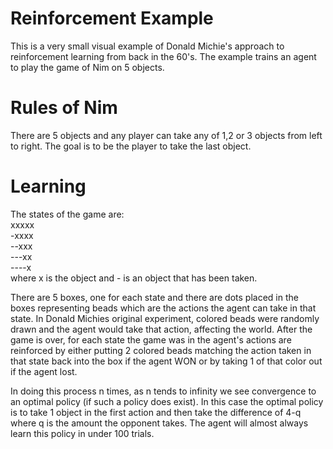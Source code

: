 # Reinforcement Example

This is a very small visual example of Donald Michie's approach to reinforcement learning from back in the 60's.  The example trains an agent to play the game of Nim on 5 objects.

# Rules of Nim
There are 5 objects and any player can take any of 1,2 or 3 objects from left to right.  The goal is to be the player to take the last object.

# Learning

The states of the game are:<br /> 
xxxxx<br /> 
-xxxx<br /> 
--xxx<br /> 
---xx<br /> 
----x<br /> 
where x is the object and - is an object that has been taken.

There are 5 boxes, one for each state and there are dots placed in the boxes representing beads which are the actions the agent can take in that state.  In Donald Michies original experiment, colored beads were randomly drawn and the agent would take that action, affecting the world.  After the game is over, for each state the game was in the agent's actions are reinforced by either putting 2 colored beads matching the action taken in that state back into the box if the agent WON or by taking 1 of that color out if the agent lost.  

In doing this process n times, as n tends to infinity we see convergence to an optimal policy (if such a policy does exist).  In this case the optimal policy is to take 1 object in the first action and then take the difference of 4-q where q is the amount the opponent takes.  The agent will almost always learn this policy in under 100 trials.
